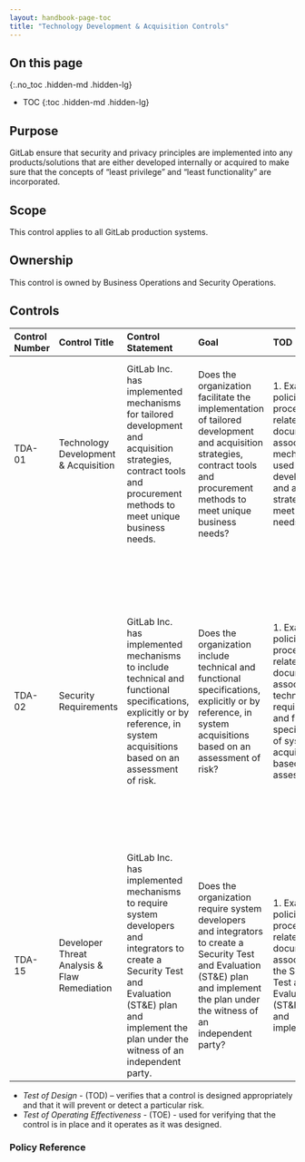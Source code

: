 ```yaml
---
layout: handbook-page-toc
title: "Technology Development & Acquisition Controls"
---
```


## On this page
{:.no_toc .hidden-md .hidden-lg}

- TOC
{:toc .hidden-md .hidden-lg}

## Purpose
GitLab ensure that security and privacy principles are implemented into any products/solutions that are either developed internally or acquired to make sure that the concepts of “least privilege” and “least functionality” are incorporated.

## Scope
This control applies to all GitLab production systems.

## Ownership
This control is owned by Business Operations and Security Operations.

## Controls

| Control Number | Control Title | Control Statement | Goal | TOD | TOE | 
|:---------|:-------------|:------|:-----|:-----|:-----|
| TDA-01 | Technology Development & Acquisition | GitLab Inc. has implemented mechanisms for tailored development and acquisition strategies, contract tools and procurement methods to meet unique business needs. | Does the organization facilitate the implementation of tailored development and acquisition strategies, contract tools and procurement methods to meet unique business needs? | 1. Examine the policies, procedures and related documents associated mechanisms used to support development and acquisition strategies to meet business needs. | 1. Examine development, contract and procurement tools and methods including control activities and training for evidence that these tools and methods support the technological development of the business. | 
| TDA-02 | Security Requirements | GitLab Inc. has implemented mechanisms to include technical and functional specifications, explicitly or by reference, in system acquisitions based on an assessment of risk. | Does the organization include technical and functional specifications, explicitly or by reference, in system acquisitions based on an assessment of risk? | 1. Examine the policies, procedures and related documents associated with technical requirements and functional specifications of system acquisitions based on risk assessment. | 1. Examine the full population of risk assessments during the examination period. <br> <br> 2. Based on the risk assessment, examine technical requirements and functional specifications of the integration or acquisition of the system for evidence that specifications were followed according to the risk assessment. | 
| TDA-15 | Developer Threat Analysis & Flaw Remediation | GitLab Inc. has implemented mechanisms to require system developers and integrators to create a Security Test and Evaluation (ST&E) plan and implement the plan under the witness of an independent party. | Does the organization require system developers and integrators to create a Security Test and Evaluation (ST&E) plan and implement the plan under the witness of an independent party? | 1. Examine the policies, procedures and related documents associated with the Security Test and Evaluation (ST&E) plan and implementation. | 1. Examine ST&E(s) completed and implemented during the examination period. <br> <br> 2. Evaluate the ST&E for implementation, assessment, communication and remediation under the witness of an independent party. |

* *Test of Design* - (TOD) – verifies that a control is designed appropriately and that it will prevent or detect a particular risk.
* *Test of Operating Effectiveness* - (TOE) - used for verifying that the control is in place and it operates as it was designed.

### Policy Reference
